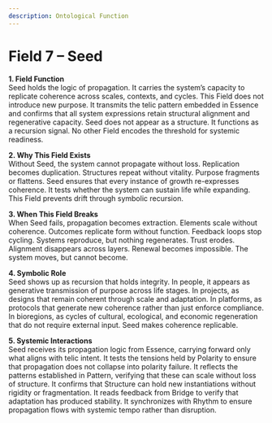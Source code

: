 ```yaml
---
description: Ontological Function
---
```


# Field 7 – Seed

**1. Field Function**\
Seed holds the logic of propagation. It carries the system’s capacity to replicate coherence across scales, contexts, and cycles. This Field does not introduce new purpose. It transmits the telic pattern embedded in Essence and confirms that all system expressions retain structural alignment and regenerative capacity. Seed does not appear as a structure. It functions as a recursion signal. No other Field encodes the threshold for systemic readiness.

**2. Why This Field Exists**\
Without Seed, the system cannot propagate without loss. Replication becomes duplication. Structures repeat without vitality. Purpose fragments or flattens. Seed ensures that every instance of growth re-expresses coherence. It tests whether the system can sustain life while expanding. This Field prevents drift through symbolic recursion.

**3. When This Field Breaks**\
When Seed fails, propagation becomes extraction. Elements scale without coherence. Outcomes replicate form without function. Feedback loops stop cycling. Systems reproduce, but nothing regenerates. Trust erodes. Alignment disappears across layers. Renewal becomes impossible. The system moves, but cannot become.

**4. Symbolic Role**\
Seed shows up as recursion that holds integrity. In people, it appears as generative transmission of purpose across life stages. In projects, as designs that remain coherent through scale and adaptation. In platforms, as protocols that generate new coherence rather than just enforce compliance. In bioregions, as cycles of cultural, ecological, and economic regeneration that do not require external input. Seed makes coherence replicable.

**5. Systemic Interactions**\
Seed receives its propagation logic from Essence, carrying forward only what aligns with telic intent. It tests the tensions held by Polarity to ensure that propagation does not collapse into polarity failure. It reflects the patterns established in Pattern, verifying that these can scale without loss of structure. It confirms that Structure can hold new instantiations without rigidity or fragmentation. It reads feedback from Bridge to verify that adaptation has produced stability. It synchronizes with Rhythm to ensure propagation flows with systemic tempo rather than disruption.
